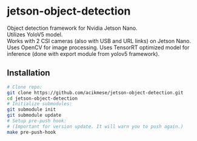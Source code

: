 # jetson-object-detection
Object detection framework for Nvidia Jetson Nano.  
Utilizes YoloV5 model.  
Works with 2 CSI cameras (also with USB and URL links) on Jetson Nano.  
Uses OpenCV for image processing.
Uses TensorRT optimized model for inference (done with export module from yolov5 framework).

## Installation

```bash
# Clone repo:  
git clone https://github.com/acikmese/jetson-object-detection.git
cd jetson-object-detection
# Initialize submodules:
git submodule init
git submodule update
# Setup pre-push hook:
# (Important for version update. It will warn you to push again.)
make pre-push-hook

